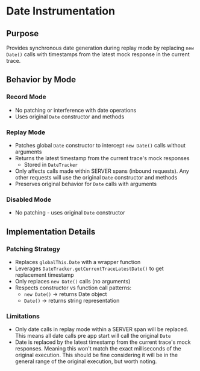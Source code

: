 # Date Instrumentation

## Purpose

Provides synchronous date generation during replay mode by replacing `new Date()` calls with timestamps from the latest mock response in the current trace.

## Behavior by Mode

### Record Mode

- No patching or interference with date operations
- Uses original `Date` constructor and methods

### Replay Mode

- Patches global `Date` constructor to intercept `new Date()` calls without arguments
- Returns the latest timestamp from the current trace's mock responses
  - Stored in `DateTracker`
- Only affects calls made within SERVER spans (inbound requests). Any other requests will use the original `Date` constructor and methods
- Preserves original behavior for `Date` calls with arguments

### Disabled Mode

- No patching - uses original `Date` constructor

## Implementation Details

### Patching Strategy

- Replaces `globalThis.Date` with a wrapper function
- Leverages `DateTracker.getCurrentTraceLatestDate()` to get replacement timestamp
- Only replaces `new Date()` calls (no arguments)
- Respects constructor vs function call patterns:
  - `new Date()` → returns Date object
  - `Date()` → returns string representation

### Limitations

- Only date calls in replay mode within a SERVER span will be replaced. This means all date calls pre app start will call the original `Date`
- Date is replaced by the latest timestamp from the current trace's mock responses. Meaning this won't match the exact milliseconds of the original execution. This should be fine considering it will be in the general range of the original execution, but worth noting.

